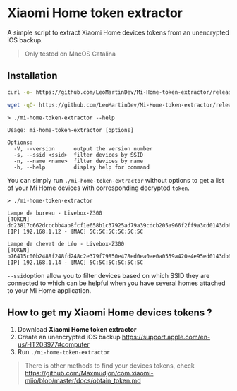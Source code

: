 # Xiaomi Home token extractor

A simple script to extract Xiaomi Home devices tokens from an unencrypted iOS backup.

> Only tested on MacOS Catalina

## Installation

```sh
curl -o- https://github.com/LeoMartinDev/Mi-Home-token-extractor/releases/latest/download/mi-home-token-extractor-linux | bash
```
```sh
wget -qO- https://github.com/LeoMartinDev/Mi-Home-token-extractor/releases/latest/download/mi-home-token-extractor-linux | bash
```

```
> ./mi-home-token-extractor --help

Usage: mi-home-token-extractor [options]

Options:
  -V, --version      output the version number
  -s, --ssid <ssid>  filter devices by SSID
  -n, --name <name>  filter devices by name
  -h, --help         display help for command
```

You can simply run `./mi-home-token-extractor` without options to get a list of your Mi Home devices with corresponding decrypted `token`.

```
> ./mi-home-token-extractor 

Lampe de bureau - Livebox-Z300
[TOKEN] dd23817c662dcccbb4ab8fcf1e658b1c37925ad79a39cdcb205a966f2ff9a3cd0143db63ee66b0cdff9f69917680151e
[IP] 192.168.1.12 - [MAC] 5C:5C:5C:5C:5C:5C

Lampe de chevet de Léo - Livebox-Z300
[TOKEN] b76415c00b2488f248fd248c2e379f79850e478ed0ea0ae0a0559a420e4e95ed0143db63ee66b0cdff9f69917680151e
[IP] 192.168.1.14 - [MAC] 5C:5C:5C:5C:5C:5C
```

`--ssid`option allow you to filter devices based on which SSID they are connected to which can be helpful when you have several homes attached to your Mi Home application.

## How to get my Xiaomi Home devices tokens ?

1. Download __Xiaomi Home token extractor__
2. Create an unencrypted iOS backup https://support.apple.com/en-us/HT203977#computer
3. Run `./mi-home-token-extractor`

> There is other methods to find your devices tokens, check https://github.com/Maxmudjon/com.xiaomi-miio/blob/master/docs/obtain_token.md
